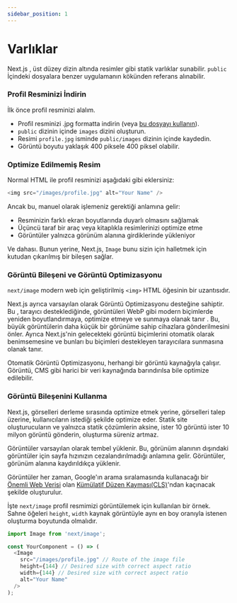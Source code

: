 ```yaml
---
sidebar_position: 1
---
```


# Varlıklar

Next.js , üst düzey dizin altında resimler gibi statik varlıklar sunabilir. `public` İçindeki dosyalara benzer uygulamanın kökünden referans alınabilir.

### Profil Resminizi İndirin

İlk önce profil resminizi alalım.

- Profil resminizi .jpg formatta indirin (veya <a href="https://github.com/vercel/next-learn/blob/master/basics/basics-final/public/images/profile.jpg">bu dosyayı kullanın</a>).
- `public` dizinin içinde `images` dizini oluşturun.
- Resimi `profile.jpg` isminde `public/images` dizinin içinde kaydedin.
- Görüntü boyutu yaklaşık 400 piksele 400 piksel olabilir.


### Optimize Edilmemiş Resim

Normal HTML ile profil resminizi aşağıdaki gibi eklersiniz:

```js
<img src="/images/profile.jpg" alt="Your Name" />
```

Ancak bu, manuel olarak işlemeniz gerektiği anlamına gelir:

- Resminizin farklı ekran boyutlarında duyarlı olmasını sağlamak
- Üçüncü taraf bir araç veya kitaplıkla resimlerinizi optimize etme
- Görüntüler yalnızca görünüm alanına girdiklerinde yükleniyor
  
Ve dahası. Bunun yerine, Next.js, `Image` bunu sizin için halletmek için kutudan çıkarılmış bir bileşen sağlar.


### Görüntü Bileşeni ve Görüntü Optimizasyonu

`next/image` modern web için geliştirilmiş `<img>` HTML öğesinin bir uzantısıdır.

Next.js ayrıca varsayılan olarak Görüntü Optimizasyonu desteğine sahiptir. Bu , tarayıcı desteklediğinde, görüntüleri WebP gibi modern biçimlerde yeniden boyutlandırmaya, optimize etmeye ve sunmaya olanak tanır . Bu, büyük görüntülerin daha küçük bir görünüme sahip cihazlara gönderilmesini önler. Ayrıca Next.js'nin gelecekteki görüntü biçimlerini otomatik olarak benimsemesine ve bunları bu biçimleri destekleyen tarayıcılara sunmasına olanak tanır.

Otomatik Görüntü Optimizasyonu, herhangi bir görüntü kaynağıyla çalışır. Görüntü, CMS gibi harici bir veri kaynağında barındırılsa bile optimize edilebilir.


### Görüntü Bileşenini Kullanma


Next.js, görselleri derleme sırasında optimize etmek yerine, görselleri talep üzerine, kullanıcıların istediği şekilde optimize eder. Statik site oluşturucuların ve yalnızca statik çözümlerin aksine, ister 10 görüntü ister 10 milyon görüntü gönderin, oluşturma süreniz artmaz.

Görüntüler varsayılan olarak tembel yüklenir. Bu, görünüm alanının dışındaki görüntüler için sayfa hızınızın cezalandırılmadığı anlamına gelir. Görüntüler, görünüm alanına kaydırıldıkça yüklenir.

Görüntüler her zaman, Google'ın arama sıralamasında kullanacağı bir <a href="https://web.dev/vitals/#core-web-vitals">Önemli Web Verisi</a> olan <a href="https://web.dev/cls/">Kümülatif Düzen Kayması(CLS)</a>'ndan kaçınacak şekilde oluşturulur.

İşte `next/image` profil resmimizi görüntülemek için kullanılan bir örnek. Sahne öğeleri `height`, `width` kaynak görüntüyle aynı en boy oranıyla istenen oluşturma boyutunda olmalıdır.

```js
import Image from 'next/image';

const YourComponent = () => (
  <Image
    src="/images/profile.jpg" // Route of the image file
    height={144} // Desired size with correct aspect ratio
    width={144} // Desired size with correct aspect ratio
    alt="Your Name"
  />
);
```


